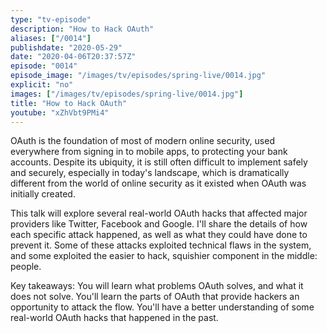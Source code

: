 ```yaml
---
type: "tv-episode"
description: "How to Hack OAuth"
aliases: ["/0014"]
publishdate: "2020-05-29"
date: "2020-04-06T20:37:57Z"
episode: "0014"
episode_image: "/images/tv/episodes/spring-live/0014.jpg"
explicit: "no"
images: ["/images/tv/episodes/spring-live/0014.jpg"]
title: "How to Hack OAuth"
youtube: "xZhVbt9PMi4"
---
```


OAuth is the foundation of most of modern online security, used everywhere from signing in to mobile apps, to protecting your bank accounts. Despite its ubiquity, it is still often difficult to implement safely and securely, especially in today's landscape, which is dramatically different from the world of online security as it existed when OAuth was initially created. 

This talk will explore several real-world OAuth hacks that affected major providers like Twitter, Facebook and Google. I'll share the details of how each specific attack happened, as well as what they could have done to prevent it. Some of these attacks exploited technical flaws in the system, and some exploited the easier to hack, squishier component in the middle: people.

Key takeaways:
You will learn what problems OAuth solves, and what it does not solve.
You'll learn the parts of OAuth that provide hackers an opportunity to attack the flow.
You'll have a better understanding of some real-world OAuth hacks that happened in the past.

